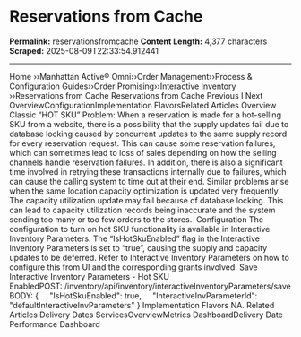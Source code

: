 # Reservations from Cache

**Permalink:** reservationsfromcache
**Content Length:** 4,377 characters
**Scraped:** 2025-08-09T22:33:54.912441

---

Home &rsaquo;&rsaquo;Manhattan Active® Omni&rsaquo;&rsaquo;Order Management&rsaquo;&rsaquo;Process & Configuration Guides&rsaquo;&rsaquo;Order Promising&rsaquo;&rsaquo;Interactive Inventory ››Reservations from Cache Reservations from Cache Previous&nbsp;I&nbsp;Next &nbsp; OverviewConfigurationImplementation FlavorsRelated Articles Overview Classic &ldquo;HOT SKU&rdquo;&nbsp;Problem: When a reservation is made for a hot-selling SKU from a website, there is a possibility that the&nbsp;supply updates fail due to database locking caused by&nbsp;concurrent updates to the same supply record for every reservation request. This can cause some reservation failures, which can sometimes lead to loss of sales depending on how the selling channels handle reservation failures. In addition, there is also a significant time involved in retrying these transactions internally due to failures, which can cause the calling system to time out at their end. Similar problems arise when the same location capacity optimization is updated very frequently. The capacity utilization update may fail because of database locking. This can lead to capacity utilization records being inaccurate and the system sending too many or too few orders to the stores.&nbsp; Configuration The configuration to turn on hot SKU functionality&nbsp;is available in&nbsp;Interactive Inventory Parameters. The &ldquo;IsHotSkuEnabled&rdquo; flag in the Interactive Inventory Parameters is set to &ldquo;true&rdquo;,&nbsp;causing&nbsp;the supply and capacity updates to be deferred. Refer to Interactive Inventory Parameters on how to configure this from UI and the corresponding grants involved. Save Interactive Inventory Parameters - Hot SKU EnabledPOST:&nbsp;/inventory/api/inventory/interactiveInventoryParameters/save BODY: { &nbsp; &nbsp; &quot;IsHotSkuEnabled&quot;: true, &nbsp; &nbsp; &quot;InteractiveInvParameterId&quot;: &quot;defaultInteractiveInvParameters&quot; } Implementation Flavors NA. Related Articles Delivery Dates ServicesOverviewMetrics DashboardDelivery Date Performance Dashboard &nbsp;
